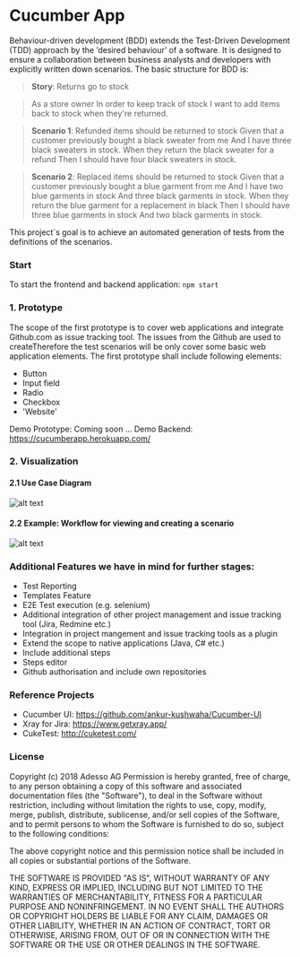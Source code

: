 # Cucumber App
Behaviour-driven development (BDD) extends the Test-Driven Development (TDD) approach by the ‘desired behaviour’ of a software. It is designed to ensure a collaboration between business analysts and developers with explicitly written down scenarios. The basic structure for BDD is:

> **Story**: Returns go to stock

> As a store owner
In order to keep track of stock
I want to add items back to stock when they're returned.

> **Scenario 1**: Refunded items should be returned to stock
Given that a customer previously bought a black sweater from me
And I have three black sweaters in stock.
When they return the black sweater for a refund
Then I should have four black sweaters in stock.

> **Scenario 2**: Replaced items should be returned to stock
Given that a customer previously bought a blue garment from me
And I have two blue garments in stock
And three black garments in stock.
When they return the blue garment for a replacement in black
Then I should have three blue garments in stock
And two black garments in stock.

This project´s goal is to achieve an automated generation of tests from the definitions of the scenarios. 

### Start
To start the frontend and backend application: ``npm start``

### 1. Prototype
The scope of the first prototype is to cover web applications and integrate Github.com as issue tracking tool. The issues from the Github are used to createTherefore the test scenarios will be only cover some basic web application elements. 
The first prototype shall include following elements:
- Button
- Input field
- Radio
- Checkbox
- 'Website'

Demo Prototype: Coming soon ...
Demo Backend: https://cucumberapp.herokuapp.com/ 


### 2. Visualization
#### 2.1 Use Case Diagram
![alt text](https://github.com/fr4gstar/Cucumber/blob/master/docs/1.%20Use%20Case.png "Workflow Diagram")

#### 2.2 Example: Workflow for viewing and creating a scenario
![alt text](https://github.com/fr4gstar/Cucumber/blob/master/docs/2.%20Workflow.png "Use Case Diagram")

### Additional Features we have in mind for further stages:
- Test Reporting
- Templates Feature
- E2E Test execution (e.g. selenium)
- Additional integration of other project management and issue tracking tool (Jira, Redmine etc.)
- Integration in project mangement and issue tracking tools as a plugin
- Extend the scope to native applications (Java, C# etc.)
- Include additional steps
- Steps editor
- Github authorisation and include own repositories

### Reference Projects
- Cucumber UI: https://github.com/ankur-kushwaha/Cucumber-UI
- Xray for Jira: https://www.getxray.app/
- CukeTest: http://cuketest.com/

### License
Copyright (c) 2018 Adesso AG
Permission is hereby granted, free of charge, to any person obtaining a copy of this software and associated documentation files (the "Software"), to deal in the Software without restriction, including without limitation the rights to use, copy, modify, merge, publish, distribute, sublicense, and/or sell copies of the Software, and to permit persons to whom the Software is furnished to do so, subject to the following conditions:

The above copyright notice and this permission notice shall be included in all copies or substantial portions of the Software.

THE SOFTWARE IS PROVIDED "AS IS", WITHOUT WARRANTY OF ANY KIND, EXPRESS OR IMPLIED, INCLUDING BUT NOT LIMITED TO THE WARRANTIES OF MERCHANTABILITY, FITNESS FOR A PARTICULAR PURPOSE AND NONINFRINGEMENT. IN NO EVENT SHALL THE AUTHORS OR COPYRIGHT HOLDERS BE LIABLE FOR ANY CLAIM, DAMAGES OR OTHER LIABILITY, WHETHER IN AN ACTION OF CONTRACT, TORT OR OTHERWISE, ARISING FROM, OUT OF OR IN CONNECTION WITH THE SOFTWARE OR THE USE OR OTHER DEALINGS IN THE SOFTWARE.
